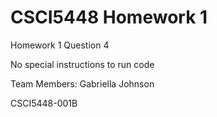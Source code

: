 # CSCI5448 Homework 1
Homework 1 Question 4

No special instructions to run code

Team Members: Gabriella Johnson

CSCI5448-001B
